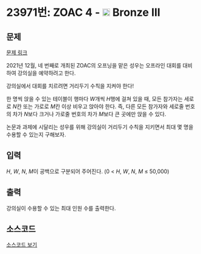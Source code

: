 # 23971번: ZOAC 4 - <img src="https://static.solved.ac/tier_small/3.svg" style="height:20px" /> Bronze III

<!-- performance -->

<!-- 문제 제출 후 깃허브에 푸시를 했을 때 제출한 코드의 성능이 입력될 공간입니다.-->

<!-- end -->

## 문제

[문제 링크](https://boj.kr/23971)

<p>2021년 12월, 네 번째로 개최된 ZOAC의 오프닝을 맡은 성우는 오프라인&nbsp;대회를 대비하여 강의실을 예약하려고 한다.</p>

<p>강의실에서 대회를 치르려면&nbsp;거리두기 수칙을&nbsp;지켜야 한다!</p>

<p>한 명씩 앉을 수 있는 테이블이 행마다 <i>W</i>개씩 <em>H</em>행에&nbsp;걸쳐&nbsp;있을 때, 모든 참가자는 세로로 <i>N</i>칸 또는 가로로 <i>M</i>칸 이상 비우고&nbsp;앉아야 한다.&nbsp;즉, 다른 모든 참가자와 세로줄 번호의 차가 <i>N</i>보다 크거나 가로줄 번호의 차가 <i>M</i>보다 큰 곳에만 앉을 수 있다.</p>

<p>논문과 과제에 시달리는 성우를 위해 강의실이 거리두기 수칙을&nbsp;지키면서 최대 몇 명을 수용할 수 있는지&nbsp;구해보자.</p>

## 입력

<p><i>H</i>, <i>W</i>, <i>N</i>, <i>M</i>이 공백으로 구분되어 주어진다. (0 &lt; <i>H</i>, <i>W</i>, <i>N</i>, <i>M</i>&nbsp;≤ 50,000)</p>

## 출력

<p>강의실이 수용할 수 있는 최대 인원 수를 출력한다.</p>

## 소스코드

[소스코드 보기](Main.java)